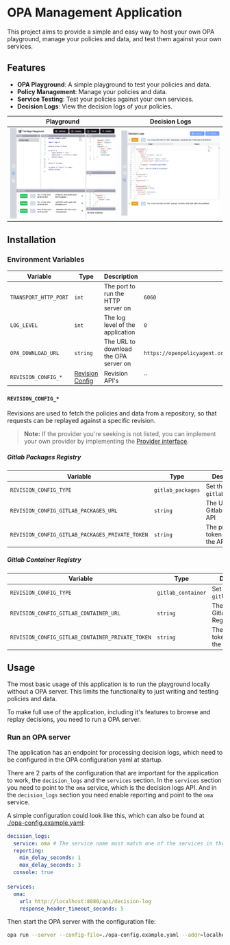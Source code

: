 # OPA Management Application

This project aims to provide a simple and easy way to host your own OPA playground,
manage your policies and data, and test them against your own services.

## Features

- **OPA Playground**: A simple playground to test your policies and data.
- **Policy Management**: Manage your policies and data.
- **Service Testing**: Test your policies against your own services.
- **Decision Logs**: View the decision logs of your policies.

|                 Playground                 |                 Decision Logs                 |
| :----------------------------------------: | :-------------------------------------------: |
| ![Policy Editor](./assets/playground.jpeg) | ![Decision Logs](./assets/decision_logs.jpeg) |

## Installation

### Environment Variables

| Variable              | Type                                 | Description                           | Default                                                                 |
| --------------------- | ------------------------------------ | ------------------------------------- | ----------------------------------------------------------------------- |
| `TRANSPORT_HTTP_PORT` | `int`                                | The port to run the HTTP server on    | `6060`                                                                  |
| `LOG_LEVEL`           | `int`                                | The log level of the application      | `0`                                                                     |
| `OPA_DOWNLOAD_URL`    | `string`                             | The URL to download the OPA server on | `https://openpolicyagent.org/downloads/v0.64.1/opa_darwin_arm64_static` |
| `REVISION_CONFIG_*`   | [Revision Config](#revision_config_) | Revision API's                        | ``                                                                      |

#### `REVISION_CONFIG_*`

Revisions are used to fetch the policies and data from a repository, so that requests can be replayed against a specific revision.

> **Note:** If the provider you're seeking is not listed, you can implement your own provider by implementing the [Provider interface](./contract/repositories.go).

##### Gitlab Packages Registry

| Variable                                        | Type              | Description                          | Default                                           |
| ----------------------------------------------- | ----------------- | ------------------------------------ | ------------------------------------------------- |
| `REVISION_CONFIG_TYPE`                          | `gitlab_packages` | Set the type to `gitlab_packages`    | ``                                                |
| `REVISION_CONFIG_GITLAB_PACKAGES_URL`           | `string`          | The URL to the Gitlab Packages API   | `https://gitlab.com/api/v4/projects/xxx/packages` |
| `REVISION_CONFIG_GITLAB_PACKAGES_PRIVATE_TOKEN` | `string`          | The private token to use for the API | `glpat-xxxx-xxxx-xxxx-xxxx`                       |

##### Gitlab Container Registry

| Variable                                         | Type               | Description                              | Default                                           |
| ------------------------------------------------ | ------------------ | ---------------------------------------- | ------------------------------------------------- |
| `REVISION_CONFIG_TYPE`                           | `gitlab_container` | Set the type to `gitlab_container`       | ``                                                |
| `REVISION_CONFIG_GITLAB_CONTAINER_URL`           | `string`           | The URL to the Gitlab Container Registry | `https://gitlab.com/api/v4/projects/xxx/packages` |
| `REVISION_CONFIG_GITLAB_CONTAINER_PRIVATE_TOKEN` | `string`           | The private token to use for the API     | `glpat-xxxx-xxxx-xxxx-xxxx`                       |

## Usage

The most basic usage of this application is to run the playground locally without a OPA server.
This limits the functionality to just writing and testing policies and data.

To make full use of the application, including it's features to browse and replay decisions, you need to run a OPA server.

### Run an OPA server

The application has an endpoint for processing decision logs, which need to be configured in the OPA configuration yaml at startup.

There are 2 parts of the configuration that are important for the application to work, the `decision_logs` and the `services` section.
In the `services` section you need to point to the `oma` service, which is the decision logs API.
And in the `decision_logs` section you need enable reporting and point to the `oma` service.

A simple configuration could look like this, which can also be found at [./opa-config.example.yaml](./opa-config.example.yaml):

```yaml
decision_logs:
  service: oma # The service name must match one of the services in the services section.
  reporting:
    min_delay_seconds: 1
    max_delay_seconds: 3
  console: true

services:
  oma:
    url: http://localhost:8080/api/decision-log
    response_header_timeout_seconds: 5
```

Then start the OPA server with the configuration file:

```bash
opa run --server --config-file=./opa-config.example.yaml --addr=localhost:8181 --diagnostic-addr=localhost:8282
```
